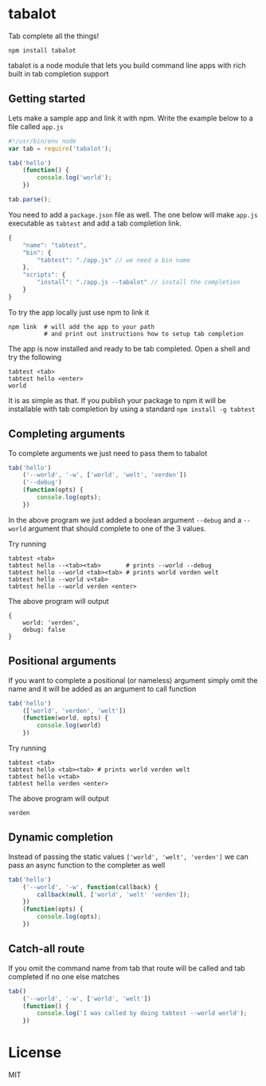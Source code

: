 # tabalot

Tab complete all the things!

	npm install tabalot

tabalot is a node module that lets you build command line apps with
rich built in tab completion support

## Getting started

Lets make a sample app and link it with npm.
Write the example below to a file called `app.js`

``` js
#!/usr/bin/env node
var tab = require('tabalot');

tab('hello')
	(function() {
		console.log('world');
	})

tab.parse();
```

You need to add a `package.json` file as well.
The one below will make `app.js` executable as `tabtest`
and add a tab completion link.

``` js
{
	"name": "tabtest",
	"bin": {
		"tabtest": "./app.js" // we need a bin name
	},
	"scripts": {
		"install": "./app.js --tabalot" // install the completion
	}
}
```

To try the app locally just use npm to link it

	npm link  # will add the app to your path
	          # and print out instructions how to setup tab completion

The app is now installed and ready to be tab completed.
Open a shell and try the following

	tabtest <tab>
	tabtest hello <enter>
	world

It is as simple as that. If you publish your package to npm it will be installable
with tab completion by using a standard `npm install -g tabtest`

## Completing arguments

To complete arguments we just need to pass them to tabalot

``` js
tab('hello')
	('--world', '-w', ['world', 'welt', 'verden'])
	('--debug')
	(function(opts) {
		console.log(opts);
	})
```

In the above program we just added a boolean argument `--debug`
and a `--world` argument that should complete to one of the 3 values.

Try running

	tabtest <tab>
	tabtest hello --<tab><tab>       # prints --world --debug
	tabtest hello --world <tab><tab> # prints world verden welt
	tabtest hello --world v<tab>
	tabtest hello --world verden <enter>

The above program will output

	{
		world: 'verden',
		debug: false
	}

## Positional arguments

If you want to complete a positional (or nameless) argument
simply omit the name and it will be added as an argument to call function

``` js
tab('hello')
	(['world', 'verden', 'welt'])
	(function(world, opts) {
		console.log(world)
	})
```

Try running

	tabtest <tab>
	tabtest hello <tab><tab> # prints world verden welt
	tabtest hello v<tab>
	tabtest hello verden <enter>

The above program will output

	verden

## Dynamic completion

Instead of passing the static values `['world', 'welt', 'verden']` we can
pass an async function to the completer as well

``` js
tab('hello')
	('--world', '-w', function(callback) {
		callback(null, ['world', 'welt' 'verden']);
	})
	(function(opts) {
		console.log(opts);
	})
```

## Catch-all route

If you omit the command name from tab that route will be called and tab completed
if no one else matches

``` js
tab()
	('--world', '-w', ['world', 'welt'])
	(function() {
		console.log('I was called by doing tabtest --world world');
	})
```

# License

MIT